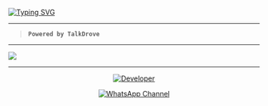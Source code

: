 <a href="https://git.io/typing-svg"><img src="https://readme-typing-svg.demolab.com?font=Black+Ops+One&size=100&pause=1000&color=Blue&center=true&width=1000&height=200&lines=X-BYTE-BOT" alt="Typing SVG" /></a>
  </p>

---  

> **`Powered by TalkDrove`**
> 
---


<a><img src='https://i.ibb.co/GsW8fST/Manul-Ofc-X.jpg'/></a>

---

<p align="center">
  <a href="https://github.com/TalkDrove01"><img title="Developer" src="https://img.shields.io/badge/Author-TalkDrove01-blue.svg?style=big-square&logo=github" /></a>
</p>

<div align="center">
  
[![WhatsApp Channel](https://img.shields.io/badge/Join-WhatsApp%20Channel-blue?style=big-square&logo=whatsapp)](https://whatsapp.com/channel/0029VaxjtKx65yDATdmDRG0C)
</div>
